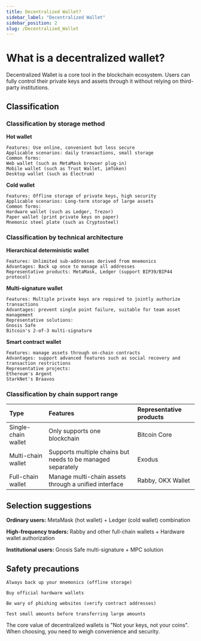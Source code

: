 ```yaml
---
title: Decentralized Wallet?
sidebar_label: "Decentralized Wallet"
sidebar_position: 2
slug: /Decentralized_Wallet
---
```

# What is a decentralized wallet?
Decentralized Wallet is a core tool in the blockchain ecosystem. Users can fully control their private keys and assets through it without relying on third-party institutions.

## Classification
### Classification by storage method
**Hot wallet**

    Features: Use online, convenient but less secure
    Applicable scenarios: daily transactions, small storage
    Common forms:
    Web wallet (such as MetaMask browser plug-in)
    Mobile wallet (such as Trust Wallet, imToken)
    Desktop wallet (such as Electrum)
**Cold wallet**

    Features: Offline storage of private keys, high security
    Applicable scenarios: Long-term storage of large assets
    Common forms:
    Hardware wallet (such as Ledger, Trezor)
    Paper wallet (print private keys on paper)
    Mnemonic steel plate (such as Cryptosteel)
### Classification by technical architecture
**Hierarchical deterministic wallet**

    Features: Unlimited sub-addresses derived from mnemonics
    Advantages: Back up once to manage all addresses
    Representative products: MetaMask, Ledger (support BIP39/BIP44 protocol)

**Multi-signature wallet**

    Features: Multiple private keys are required to jointly authorize transactions
    Advantages: prevent single point failure, suitable for team asset management
    Representative solutions:
    Gnosis Safe
    Bitcoin's 2-of-3 multi-signature

**Smart contract wallet**

    Features: manage assets through on-chain contracts
    Advantages: support advanced features such as social recovery and transaction restrictions
    Representative projects:
    Ethereum's Argent
    StarkNet's Braavos

### Classification by chain support range

| Type | Features | Representative products |
|:---------------|:--------------|:--------------|
| Single-chain wallet | Only supports one blockchain | Bitcoin Core |
| Multi-chain wallet | Supports multiple chains but needs to be managed separately | Exodus |
| Full-chain wallet | Manage multi-chain assets through a unified interface | Rabby, OKX Wallet |

## Selection suggestions

**Ordinary users:** MetaMask (hot wallet) + Ledger (cold wallet) combination

**High-frequency traders:** Rabby and other full-chain wallets + Hardware wallet authorization

**Institutional users:** Gnosis Safe multi-signature + MPC solution

## Safety precautions

    Always back up your mnemonics (offline storage)

    Buy official hardware wallets

    Be wary of phishing websites (verify contract addresses)

    Test small amounts before transferring large amounts

The core value of decentralized wallets is "Not your keys, not your coins". When choosing, you need to weigh convenience and security.